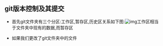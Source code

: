 ## git版本控制及其提交

+ 首先git文件夹有三个分区:工作区,暂存区,历史区关系如下图:![img](http://git.hnz.kim/amWiki/images/init.jpg)工作区相当于文件夹中现有的数据,而暂存区

+ 如果我们更改了git文件夹中的文件